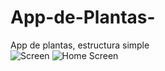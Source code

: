 # App-de-Plantas-
App de plantas, estructura simple  
![Screen](https://github.com/RayAmpar0/App-de-Plantas-/assets/129225262/86ee6765-1891-4a9a-9e4a-c6068d28d076)
![Home Screen](https://github.com/RayAmpar0/App-de-Plantas-/assets/129225262/00d183fe-6513-4d69-a5a7-76bd8dba902e)
